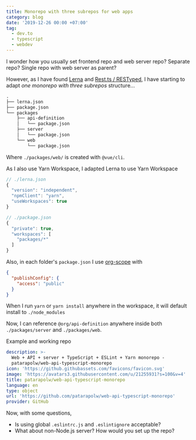```yaml
---
title: Monorepo with three subrepos for web apps
category: blog
date: '2019-12-26 00:00 +07:00'
tag:
  - dev.to
  - typescript
  - webdev
---
```


I wonder how you usually set frontend repo and web server repo? Separate repo? Single repo with web server as parent?

However, as I have found [Lerna](https://lerna.js.org/) and [Rest.ts / RESTyped](https://github.com/hmil/rest.ts/wiki/Rest.ts-vs-RESTyped), I have starting to adapt *one monorepo with three subrepos* structure...

<!-- excerpt_separator -->

```txt
.
├── lerna.json
├── package.json
└── packages
    ├── api-definition
    │   └── package.json
    ├── server
    │   └── package.json
    └── web
        └── package.json
```

Where `./packages/web/` is created with `@vue/cli`.

As I also use Yarn Workspace, I adapted Lerna to use Yarn Workspace

```javascript
// ./lerna.json
{
  "version": "independent",
  "npmClient": "yarn",
  "useWorkspaces": true
}
```

```javascript
// ./package.json
{
  "private": true,
  "workspaces": [
    "packages/*"
  ]
}
```

Also, in each folder's `package.json` I use [org-scope](https://docs.npmjs.com/creating-and-publishing-scoped-public-packages) with

```json
{
  "publishConfig": {
    "access": "public"
  }
}
```

When I run `yarn` or `yarn install` anywhere in the workspace, it will default install to `./node_modules`

Now, I can reference `@org/api-definition` anywhere inside both `./packages/server` and `./packages/web`.

Example and working repo

```yaml link
description: >-
  Web + API + server + TypeScript + ESLint + Yarn monorepo -
  patarapolw/web-api-typescript-monorepo
icon: 'https://github.githubassets.com/favicons/favicon.svg'
image: 'https://avatars3.githubusercontent.com/u/21255931?s=100&v=4'
title: patarapolw/web-api-typescript-monorepo
language: en
type: object
url: 'https://github.com/patarapolw/web-api-typescript-monorepo'
provider: GitHub
```

Now, with some questions,

- Is using global `.eslintrc.js` and `.eslintignore` acceptable?
- What about non-Node.js server? How would you set up the repo?
